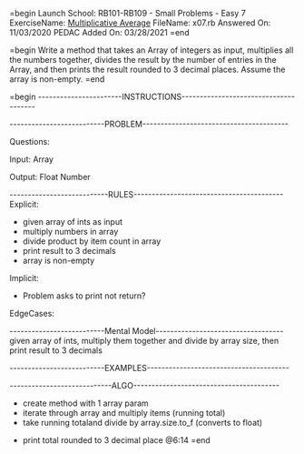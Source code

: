 =begin
Launch School: RB101-RB109 - Small Problems - Easy 7
ExerciseName: [Multiplicative Average](https://launchschool.com/exercises/00ee768d)
FileName: x07.rb
Answered On: 11/03/2020
PEDAC Added On: 03/28/2021
=end

=begin
  Write a method that takes an Array of integers as input, multiplies all the 
  numbers together, divides the result by the number of entries in the Array, 
  and then prints the result rounded to 3 decimal places. Assume the array is 
  non-empty.
=end


=begin
-----------------------INSTRUCTIONS--------------------------------------

--------------------------PROBLEM----------------------------------------

Questions:

Input: Array 

Output: Float Number

---------------------------RULES-----------------------------------------
Explicit: 
  - given array of ints as input
  - multiply numbers in array 
  - divide product by item count in array
  - print result to 3 decimals
  - array is non-empty
  
Implicit: 
  - Problem asks to print not return?
  
EdgeCases:


--------------------------Mental Model-----------------------------------
given array of ints, multiply them together and divide by array size, then 
print result to 3 decimals


--------------------------EXAMPLES---------------------------------------



----------------------------ALGO----------------------------------------
+ create method with 1 array param
+ iterate through array and multiply items (running total)
+ take running totaland divide by array.size.to_f (converts to float)
- print total rounded to 3 decimal place
@6:14
=end
